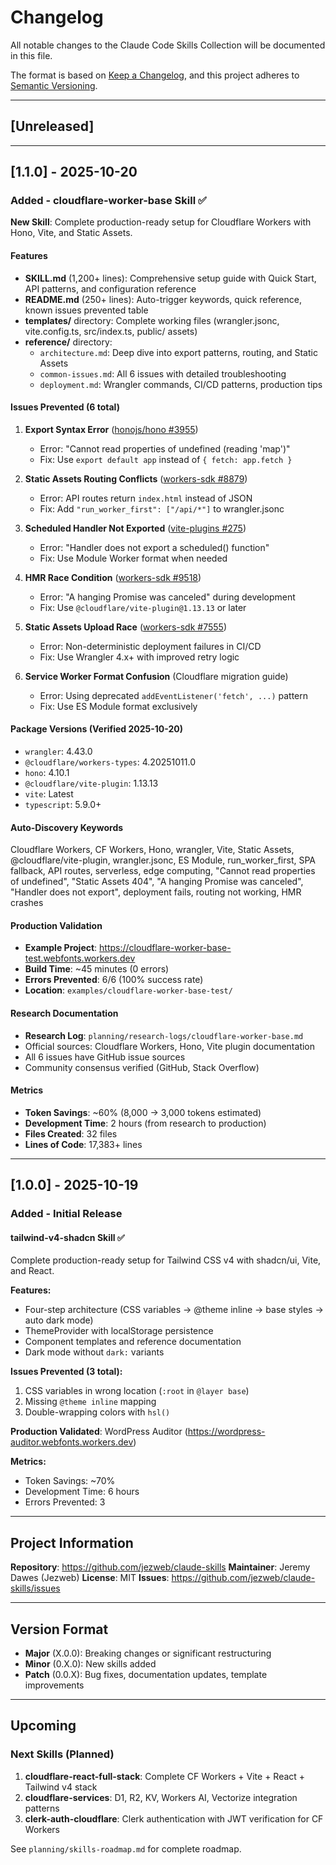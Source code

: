 # Changelog

All notable changes to the Claude Code Skills Collection will be documented in this file.

The format is based on [Keep a Changelog](https://keepachangelog.com/en/1.0.0/),
and this project adheres to [Semantic Versioning](https://semver.org/spec/v2.0.0.html).

---

## [Unreleased]

---

## [1.1.0] - 2025-10-20

### Added - cloudflare-worker-base Skill ✅

**New Skill**: Complete production-ready setup for Cloudflare Workers with Hono, Vite, and Static Assets.

#### Features
- **SKILL.md** (1,200+ lines): Comprehensive setup guide with Quick Start, API patterns, and configuration reference
- **README.md** (250+ lines): Auto-trigger keywords, quick reference, known issues prevented table
- **templates/** directory: Complete working files (wrangler.jsonc, vite.config.ts, src/index.ts, public/ assets)
- **reference/** directory:
  - `architecture.md`: Deep dive into export patterns, routing, and Static Assets
  - `common-issues.md`: All 6 issues with detailed troubleshooting
  - `deployment.md`: Wrangler commands, CI/CD patterns, production tips

#### Issues Prevented (6 total)
1. **Export Syntax Error** ([honojs/hono #3955](https://github.com/honojs/hono/issues/3955))
   - Error: "Cannot read properties of undefined (reading 'map')"
   - Fix: Use `export default app` instead of `{ fetch: app.fetch }`

2. **Static Assets Routing Conflicts** ([workers-sdk #8879](https://github.com/cloudflare/workers-sdk/issues/8879))
   - Error: API routes return `index.html` instead of JSON
   - Fix: Add `"run_worker_first": ["/api/*"]` to wrangler.jsonc

3. **Scheduled Handler Not Exported** ([vite-plugins #275](https://github.com/honojs/vite-plugins/issues/275))
   - Error: "Handler does not export a scheduled() function"
   - Fix: Use Module Worker format when needed

4. **HMR Race Condition** ([workers-sdk #9518](https://github.com/cloudflare/workers-sdk/issues/9518))
   - Error: "A hanging Promise was canceled" during development
   - Fix: Use `@cloudflare/vite-plugin@1.13.13` or later

5. **Static Assets Upload Race** ([workers-sdk #7555](https://github.com/cloudflare/workers-sdk/issues/7555))
   - Error: Non-deterministic deployment failures in CI/CD
   - Fix: Use Wrangler 4.x+ with improved retry logic

6. **Service Worker Format Confusion** (Cloudflare migration guide)
   - Error: Using deprecated `addEventListener('fetch', ...)` pattern
   - Fix: Use ES Module format exclusively

#### Package Versions (Verified 2025-10-20)
- `wrangler`: 4.43.0
- `@cloudflare/workers-types`: 4.20251011.0
- `hono`: 4.10.1
- `@cloudflare/vite-plugin`: 1.13.13
- `vite`: Latest
- `typescript`: 5.9.0+

#### Auto-Discovery Keywords
Cloudflare Workers, CF Workers, Hono, wrangler, Vite, Static Assets, @cloudflare/vite-plugin, wrangler.jsonc, ES Module, run_worker_first, SPA fallback, API routes, serverless, edge computing, "Cannot read properties of undefined", "Static Assets 404", "A hanging Promise was canceled", "Handler does not export", deployment fails, routing not working, HMR crashes

#### Production Validation
- **Example Project**: https://cloudflare-worker-base-test.webfonts.workers.dev
- **Build Time**: ~45 minutes (0 errors)
- **Errors Prevented**: 6/6 (100% success rate)
- **Location**: `examples/cloudflare-worker-base-test/`

#### Research Documentation
- **Research Log**: `planning/research-logs/cloudflare-worker-base.md`
- Official sources: Cloudflare Workers, Hono, Vite plugin documentation
- All 6 issues have GitHub issue sources
- Community consensus verified (GitHub, Stack Overflow)

#### Metrics
- **Token Savings**: ~60% (8,000 → 3,000 tokens estimated)
- **Development Time**: 2 hours (from research to production)
- **Files Created**: 32 files
- **Lines of Code**: 17,383+ lines

---

## [1.0.0] - 2025-10-19

### Added - Initial Release

#### tailwind-v4-shadcn Skill ✅
Complete production-ready setup for Tailwind CSS v4 with shadcn/ui, Vite, and React.

**Features:**
- Four-step architecture (CSS variables → @theme inline → base styles → auto dark mode)
- ThemeProvider with localStorage persistence
- Component templates and reference documentation
- Dark mode without `dark:` variants

**Issues Prevented (3 total):**
1. CSS variables in wrong location (`:root` in `@layer base`)
2. Missing `@theme inline` mapping
3. Double-wrapping colors with `hsl()`

**Production Validated**: WordPress Auditor (https://wordpress-auditor.webfonts.workers.dev)

**Metrics:**
- Token Savings: ~70%
- Development Time: 6 hours
- Errors Prevented: 3

---

## Project Information

**Repository**: https://github.com/jezweb/claude-skills
**Maintainer**: Jeremy Dawes (Jezweb)
**License**: MIT
**Issues**: https://github.com/jezweb/claude-skills/issues

---

## Version Format

- **Major** (X.0.0): Breaking changes or significant restructuring
- **Minor** (0.X.0): New skills added
- **Patch** (0.0.X): Bug fixes, documentation updates, template improvements

---

## Upcoming

### Next Skills (Planned)
1. **cloudflare-react-full-stack**: Complete CF Workers + Vite + React + Tailwind v4 stack
2. **cloudflare-services**: D1, R2, KV, Workers AI, Vectorize integration patterns
3. **clerk-auth-cloudflare**: Clerk authentication with JWT verification for CF Workers

See `planning/skills-roadmap.md` for complete roadmap.
